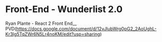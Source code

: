 # Front-End - Wunderlist 2.0
Ryan Plante - React 2 Front End__
PVD(https://docs.google.com/document/d/12vJlubWrg0pG2_2AoUghL-Kr3lg5TqZWr6N5Lr4noKM/edit?usp=sharing)

